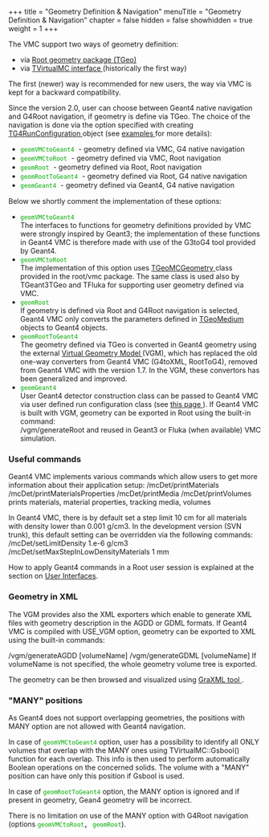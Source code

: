 +++
title = "Geometry Definition & Navigation"
menuTitle = "Geometry Definition & Navigation"
chapter = false
hidden = false
showhidden = true
weight = 1
+++

<p>The VMC support two ways of geometry definition:</p>
<ul>
    <li>via <a href="ftp://root.cern.ch/root/doc/chapter19.pdf">           Root geometry package (TGeo) </a></li>
    <li>via <a href="../../../../../../../root/htmldoc/TVirtualMC.html">            TVirtualMC interface </a>  (historically the first way)</li>
</ul>
<p>The first (newer) way is recommended for new users, the way via VMC is kept for   a backward compatibility.</p>
<p>Since the version 2.0, user can choose between Geant4 native navigation and G4Root navigation, if geometry is define via TGeo. The choice of the navigation is done via the option specified with creating <a href="http://ivana.home.cern.ch/ivana/g4vmc_html/classTG4RunConfiguration.html">  TG4RunConfiguration </a> object (see   <a href="http://ivana.home.cern.ch/ivana/examples_html/index.html">  examples </a> for more details):</p>
<ul>
    <li><font face="Courier" color="#00aa00">            <kbd><code>geomVMCtoGeant4</code></kbd> </font>  - geometry defined via VMC, G4 native navigation</li>
    <li><font face="Courier" color="#00aa00">            <code>geomVMCtoRoot</code> </font>     - geometry defined via VMC, Root navigation</li>
    <li><font face="Courier" color="#00aa00">            <code>geomRoot</code> </font>          - geometry defined via Root, Root navigation</li>
    <li><font face="Courier" color="#00aa00">            <code>geomRootToGeant4</code> </font>  - geometry defined via Root, G4 native navigation</li>
    <li><font face="Courier" color="#00aa00">           <code>geomGeant4</code> </font>        - geometry defined via Geant4, G4 native navigation</li>
</ul>
<p>Below we shortly comment the implementation of these options:</p>
<ul>
    <li><font face="Courier" color="#00aa00"><code>geomVMCtoGeant4</code> </font>  <br />
    The interfaces to functions for geometry definitions provided by VMC were strongly inspired by Geant3; the implementation of these functions in Geant4 VMC is therefore made with use of the G3toG4 tool provided by Geant4.</li>
    <li><font face="Courier" color="#00aa00"> <code>geomVMCtoRoot</code> </font> <br />
    The implementation of this option uses            <a href="../../../../../../../root/htmldoc/TGeoMCGeometry.html">           TGeoMCGeometry </a> class provided in the root/vmc package. The same class is used also by TGeant3TGeo and TFluka for supporting user geometry defined via VMC.</li>
    <li><font face="Courier" color="#00aa00"><code>geomRoot</code> </font> <br />
    If geometry is defined via Root and G4Root navigation is selected, Geant4 VMC only converts the parameters defined in <a href="../../../../../../../root/htmldoc/TGeoMedium.html">            TGeoMedium </a> objects to Geant4 objects.</li>
    <li><font face="Courier" color="#00aa00"><code>geomRootToGeant4</code> </font> <br />
    The geometry defined via TGeo is converted in Geant4  geometry           using the external           <a href="http://ivana.home.cern.ch/ivana/VGM.html">           Virtual Geometry Model </a> (VGM), which has replaced the old one-way converters from Geant4 VMC (G4toXML, RootToG4), removed from Geant4 VMC with the version 1.7. In the VGM, these convertors has been generalized and improved.</li>
    <li><font face="Courier" color="#00aa00"><code>geomGeant4</code> </font> <br />
    User Geant4 detector construction class can be passed to Geant4 VMC via user defined run configuration class (see <a href="http://root.cern.ch/drupal/content/user-geant4-classes"> this page </a>). If Geant4 VMC is built with VGM, geometry can be exported in Root using the built-in command:<br />
    <bash>/vgm/generateRoot 
</bash> and reused in Geant3 or Fluka (when available) VMC simulation.</li>
</ul>

<h3>Useful commands</h3>

Geant4 VMC implements various commands which allow users to get more information about their application setup:
<bash>/mcDet/printMaterials
/mcDet/printMaterialsProperties
/mcDet/printMedia
/mcDet/printVolumes
   prints materials, material properties, tracking media, volumes
</bash>

<p>
In Geant4 VMC, there is by default set a step limit 10 cm for all materials with density lower than 0.001 g/cm3. In the development version (SVN trunk), this default setting can be overridden via the following commands:
<bash>/mcDet/setLimitDensity 1.e-6 g/cm3
/mcDet/setMaxStepInLowDensityMaterials 1 mm
</bash>

<p>
How to apply Geant4 commands in a Root user session is explained at the section on <a href="/drupal/content/user-interfaces"> User Interfaces</a>. 

<h3>Geometry in XML</h3>
<p>The VGM provides also the XML exporters which enable to generate XML files with geometry description in the AGDD or GDML formats. If Geant4 VMC is compiled with USE_VGM option, geometry can be exported to XML using the built-in commands: </p>
<bash>
/vgm/generateAGDD [volumeName]
/vgm/generateGDML [volumeName]
</bash>
If volumeName is not specified, the whole geometry volume tree is exported.</p>
<p>The geometry can be then browsed and visualized using  <a href="http://hrivnac.home.cern.ch/hrivnac/Activities/Packages/GraXML">  GraXML tool </a>.</p>

<h3>"MANY" positions</h3>
<p>As Geant4 does not support overlapping geometries, the positions with MANY option  are not allowed with Geant4 navigation.</p>
<p>In case of <font face="Courier" color="#00aa00"><code>geomVMCtoGeant4</code></font> option, user has a possibility to identify all ONLY volumes that overlap with the MANY ones using TVirtualMC::Gsbool() function for each overlap. This info is then used to perform automatically Boolean operations on the concerned solids. The volume with a "MANY" position can have only this position if Gsbool is used.</p>
<p>In case of <font face="Courier" color="#00aa00"><code>geomRootToGeant4</code></font> option, the MANY option is ignored and if present in geometry, Gean4 geometry will be incorrect.</p>
<p>There is no limitation on use of the MANY option with G4Root navigation  (options <font face="Courier" color="#00aa00">            <code>geomVMCtoRoot</code></font><font face="Courier">, </font><font face="Courier" color="#00aa00">            <code>geomRoot</code></font>).

